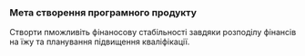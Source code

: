 ### Мета створення програмного продукту
Cтворти пможливіть фінаносову стабільності завдяки розподілу фінансів на їжу та планування підвищення кваліфікації.
